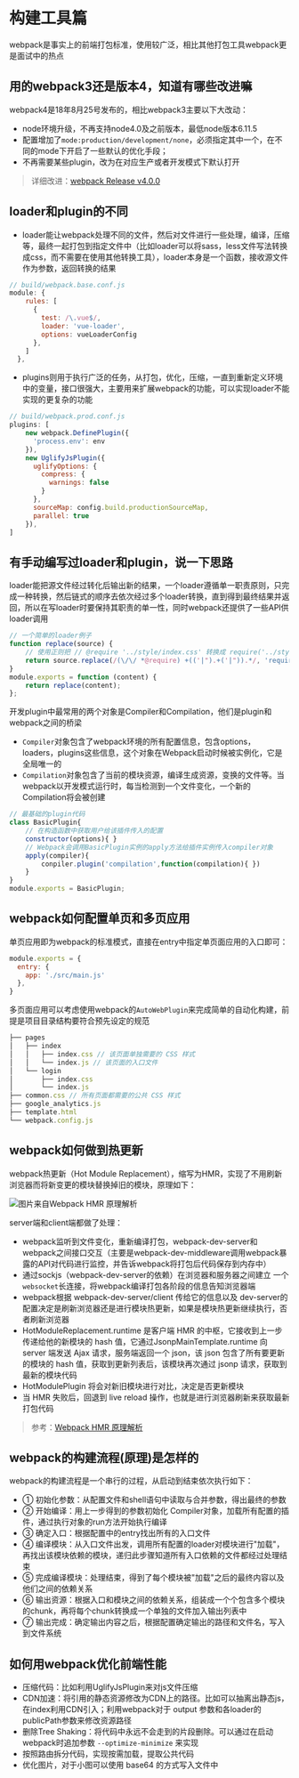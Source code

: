 # 构建工具篇

webpack是事实上的前端打包标准，使用较广泛，相比其他打包工具webpack更是面试中的热点

## 用的webpack3还是版本4，知道有哪些改进嘛

webpack4是18年8月25号发布的，相比webpack3主要以下大改动：

* node环境升级，不再支持node4.0及之前版本，最低node版本6.11.5
* 配置增加了`mode:production/development/none`，必须指定其中一个，在不同的mode下开启了一些默认的优化手段；
* 不再需要某些plugin，改为在对应生产或者开发模式下默认打开

> 详细改进：[webpack Release v4.0.0](https://github.com/webpack/webpack/releases/tag/v4.0.0-beta.0?utm_source=aotu_io&utm_medium=liteo2_web)

## loader和plugin的不同

* loader能让webpack处理不同的文件，然后对文件进行一些处理，编译，压缩等，最终一起打包到指定文件中（比如loader可以将sass，less文件写法转换成css，而不需要在使用其他转换工具），loader本身是一个函数，接收源文件作为参数，返回转换的结果

```javascript
// build/webpack.base.conf.js
module: {
    rules: [
      {
        test: /\.vue$/,
        loader: 'vue-loader',
        options: vueLoaderConfig
      },
    ]
  },
```

* plugins则用于执行广泛的任务，从打包，优化，压缩，一直到重新定义环境中的变量，接口很强大，主要用来扩展webpack的功能，可以实现loader不能实现的更复杂的功能

```javascript
// build/webpack.prod.conf.js
plugins: [
    new webpack.DefinePlugin({
      'process.env': env
    }),
    new UglifyJsPlugin({
      uglifyOptions: {
        compress: {
          warnings: false
        }
      },
      sourceMap: config.build.productionSourceMap,
      parallel: true
    }),
]
```

## 有手动编写过loader和plugin，说一下思路

loader能把源文件经过转化后输出新的结果，一个loader遵循单一职责原则，只完成一种转换，然后链式的顺序去依次经过多个loader转换，直到得到最终结果并返回，所以在写loader时要保持其职责的单一性，同时webpack还提供了一些API供loader调用

```javascript
// 一个简单的loader例子
function replace(source) {
    // 使用正则把 // @require '../style/index.css' 转换成 require('../style/index.css');  
    return source.replace(/(\/\/ *@require) +(('|").+('|")).*/, 'require($2);');
}
module.exports = function (content) {
    return replace(content);
};
```

开发plugin中最常用的两个对象是Compiler和Compilation，他们是plugin和webpack之间的桥梁

* `Compiler`对象包含了webpack环境的所有配置信息，包含options，loaders，plugins这些信息，这个对象在Webpack启动时候被实例化，它是全局唯一的
* `Compilation`对象包含了当前的模块资源，编译生成资源，变换的文件等。当webpack以开发模式运行时，每当检测到一个文件变化，一个新的Compilation将会被创建

```javascript
// 最基础的plugin代码
class BasicPlugin{
    // 在构造函数中获取用户给该插件传入的配置
    constructor(options){ }
    // Webpack会调用BasicPlugin实例的apply方法给插件实例传入compiler对象
    apply(compiler){
        conpiler.plugin('compilation',function(compilation){ })
    }
}
module.exports = BasicPlugin;
```

## webpack如何配置单页和多页应用

单页应用即为webpack的标准模式，直接在entry中指定单页面应用的入口即可：

```javascript
module.exports = {
  entry: {
    app: './src/main.js'
  },
}
```

多页面应用可以考虑使用webpack的`AutoWebPlugin`来完成简单的自动化构建，前提是项目目录结构要符合预先设定的规范

```javascript
├── pages
│   ├── index
│   │   ├── index.css // 该页面单独需要的 CSS 样式
│   │   └── index.js // 该页面的入口文件
│   └── login
│       ├── index.css
│       └── index.js
├── common.css // 所有页面都需要的公共 CSS 样式
├── google_analytics.js
├── template.html
└── webpack.config.js
```

## webpack如何做到热更新

webpack热更新（Hot Module Replacement），缩写为HMR，实现了不用刷新浏览器而将新变更的模块替换掉旧的模块，原理如下：

![&#x56FE;&#x7247;&#x6765;&#x81EA;Webpack HMR &#x539F;&#x7406;&#x89E3;&#x6790;](https://cdn.jsdelivr.net/gh/okaychen/CDN@2.2/brochure/image/v2-f7139f8763b996ebfa28486e160f6378_hd.jpg)

server端和client端都做了处理：

* webpack监听到文件变化，重新编译打包，webpack-dev-server和webpack之间接口交互（主要是webpack-dev-middleware调用webpack暴露的API对代码进行监控，并告诉webpack将打包后代码保存到内存中）
* 通过sockjs（webpack-dev-server的依赖）在浏览器和服务器之间建立 一个`websocket`长连接，将webpack编译打包各阶段的信息告知浏览器端
* webpack根据 webpack-dev-server/client 传给它的信息以及 dev-server的配置决定是刷新浏览器还是进⾏模块热更新，如果是模块热更新继续执行，否者刷新浏览器
* HotModuleReplacement.runtime 是客户端 HMR 的中枢，它接收到上⼀步传递给他的新模块的 hash 值，它通过JsonpMainTemplate.runtime 向 server 端发送 Ajax 请求，服务端返回⼀个 json，该 json 包含了所有要更新的模块的 hash 值，获取到更新列表后，该模块再次通过 jsonp 请求，获取到最新的模块代码
* HotModulePlugin 将会对新旧模块进⾏对⽐，决定是否更新模块
* 当 HMR 失败后，回退到 live reload 操作，也就是进⾏浏览器刷新来获取最新打包代码

> 参考：[Webpack HMR 原理解析](https://zhuanlan.zhihu.com/p/30669007)

## webpack的构建流程\(原理\)是怎样的

webpack的构建流程是一个串行的过程，从启动到结束依次执行如下：

* ① 初始化参数：从配置文件和shell语句中读取与合并参数，得出最终的参数
* ② 开始编译：用上一步得到的参数初始化 Compiler对象，加载所有配置的插件，通过执行对象的run方法开始执行编译
* ③ 确定入口：根据配置中的entry找出所有的入口文件
* ④ 编译模块：从入口文件出发，调用所有配置的loader对模块进行"加载"，再找出该模块依赖的模块，递归此步骤知道所有入口依赖的文件都经过处理结束
* ⑤ 完成编译模块：处理结束，得到了每个模块被"加载"之后的最终内容以及他们之间的依赖关系
* ⑥ 输出资源：根据入口和模块之间的依赖关系，组装成一个个包含多个模块的chunk，再将每个chunk转换成一个单独的文件加入输出列表中
* ⑦ 输出完成：确定输出内容之后，根据配置确定输出的路径和⽂件名，写⼊到⽂件系统

## 如何用webpack优化前端性能

* 压缩代码：比如利用UglifyJsPlugin来对js文件压缩
* CDN加速：将引用的静态资源修改为CDN上的路径。比如可以抽离出静态js，在index利用CDN引入；利⽤webpack对于 output 参数和各loader的publicPath参数来修改资源路径
* 删除Tree Shaking：将代码中永远不会走到的片段删除。可以通过在启动webpack时追加参数 `--optimize-minimize` 来实现
* 按照路由拆分代码，实现按需加载，提取公共代码
* 优化图片，对于小图可以使用 base64 的方式写入文件中

